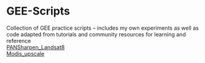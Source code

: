 # GEE-Scripts
Collection of GEE practice scripts – includes my own experiments as well as code adapted from tutorials and community resources for learning and reference <br>
 [PANSharpen_Landsat8]( https://code.earthengine.google.com/bbd8a1180ce8f1b04da3448a5b7d8503?hideCode=true ) <br>
 [Modis_upscale](https://code.earthengine.google.com/bba8e4cc1cdab911acf85fd61f04b6dc?hideCode=true )
 
